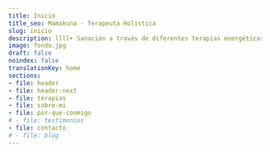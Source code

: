 ```yaml
---
title: Inicio
title_seo: Mamakuna - Terapeuta Holistica
slug: inicio
description: llll➤ Sanación a través de diferentes terapias energéticas alternativas ✅ por Salom (Afree).
image: fondo.jpg
draft: false
noindex: false
translationKey: home
sections:
- file: header
- file: header-next
- file: terapias
- file: sobre-mi
- file: por-que-conmigo
# - file: testimonios
- file: contacto
# - file: blog
---
```

